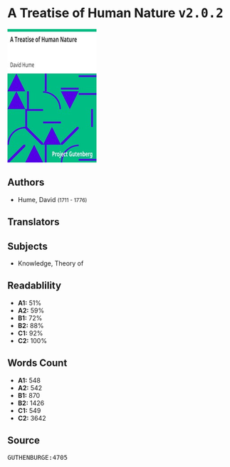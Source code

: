 # A Treatise of Human Nature <kbd>v2.0.2</kbd>

![](./cover.medium.jpg "")

## Authors


 - Hume, David <small>(1711 - 1776)</small>

## Translators



## Subjects


 - Knowledge, Theory of

## Readablility


 - **A1:** 51%
 - **A2:** 59%
 - **B1:** 72%
 - **B2:** 88%
 - **C1:** 92%
 - **C2:** 100%

## Words Count


 - **A1:** 548
 - **A2:** 542
 - **B1:** 870
 - **B2:** 1426
 - **C1:** 549
 - **C2:** 3642

## Source


<kbd>GUTHENBURGE:4705</kbd>
